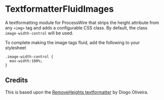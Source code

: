 TextformatterFluidImages
========================

A textformatting module for ProcessWire that strips the height attribute from any ```<img>``` tag and adds a
configurable CSS class. By default, the class ```image-width-control``` will be used.

To complete making the image tags fluid, add the following to your stylesheet

    .image-width-control {
      max-width:100%;
    }



Credits
-------

This is based upon the [RemoveHeights textformatter](https://gihub.com/ocorreiododiogo/PW-removeHeights) by Diogo Oliveira.
